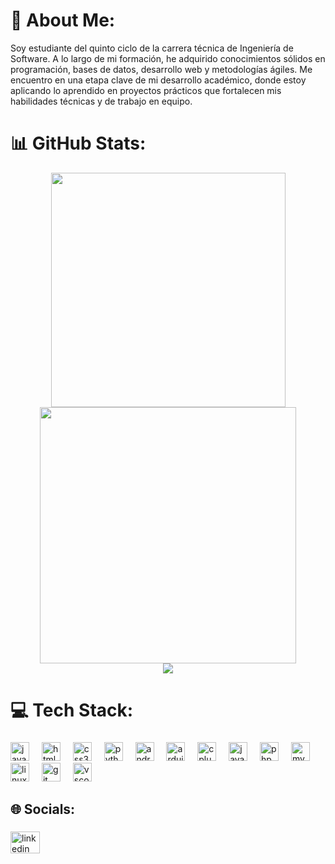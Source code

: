 # 💫 About Me:

Soy estudiante del quinto ciclo de la carrera técnica de Ingeniería de Software. A lo largo de mi formación, he adquirido conocimientos sólidos en programación, bases de datos, desarrollo web y metodologías ágiles. Me encuentro en una etapa clave de mi desarrollo académico, donde estoy aplicando lo aprendido en proyectos prácticos que fortalecen mis habilidades técnicas y de trabajo en equipo.

###

# 📊 GitHub Stats:
<p align="center">
  <img src="https://github-readme-stats.vercel.app/api?username=SakuWar&theme=vue-dark&hide_border=false&include_all_commits=true&count_private=true" width="375"/>
  <img src="https://nirzak-streak-stats.vercel.app/?user=SakuWar&theme=vue-dark&hide_border=false" width="410"/><br/>
  <img src="https://github-readme-stats.vercel.app/api/top-langs/?username=SakuWar&theme=vue-dark&hide_border=false&include_all_commits=true&count_private=true&layout=compact" />
</p>

###

# 💻 Tech Stack:

###

<div align="left">
  <img src="https://cdn.jsdelivr.net/gh/devicons/devicon/icons/javascript/javascript-original.svg" height="30" alt="javascript logo"  />
  <img width="12" />
  <img src="https://cdn.jsdelivr.net/gh/devicons/devicon/icons/html5/html5-original.svg" height="30" alt="html5 logo"  />
  <img width="12" />
  <img src="https://cdn.jsdelivr.net/gh/devicons/devicon/icons/css3/css3-original.svg" height="30" alt="css3 logo"  />
  <img width="12" />
  <img src="https://cdn.jsdelivr.net/gh/devicons/devicon/icons/python/python-original.svg" height="30" alt="python logo"  />
  <img width="12" />
  <img src="https://cdn.jsdelivr.net/gh/devicons/devicon/icons/androidstudio/androidstudio-original.svg" height="30" alt="androidstudio logo"  />
  <img width="12" />
  <img src="https://cdn.jsdelivr.net/gh/devicons/devicon/icons/arduino/arduino-original.svg" height="30" alt="arduino logo"  />
  <img width="12" />
  <img src="https://cdn.jsdelivr.net/gh/devicons/devicon/icons/cplusplus/cplusplus-original.svg" height="30" alt="cplusplus logo"  />
  <img width="12" />
  <img src="https://cdn.jsdelivr.net/gh/devicons/devicon/icons/java/java-original.svg" height="30" alt="java logo"  />
  <img width="12" />
  <img src="https://cdn.jsdelivr.net/gh/devicons/devicon/icons/php/php-original.svg" height="30" alt="php logo"  />
  <img width="12" />
  <img src="https://cdn.jsdelivr.net/gh/devicons/devicon/icons/mysql/mysql-original.svg" height="30" alt="mysql logo"  />
  <img width="12" />
  <img src="https://cdn.jsdelivr.net/gh/devicons/devicon/icons/linux/linux-original.svg" height="30" alt="linux logo"  />
  <img width="12" />
  <img src="https://cdn.jsdelivr.net/gh/devicons/devicon/icons/git/git-original.svg" height="30" alt="git logo"  />
  <img width="12" />
  <img src="https://cdn.jsdelivr.net/gh/devicons/devicon/icons/vscode/vscode-original.svg" height="30" alt="vscode logo"  />
</div>

###

## 🌐 Socials:

###

<div align="left">
  <a href="https://www.linkedin.com/in/diego-chuquiruna/" target="_blank">
    <img src="https://raw.githubusercontent.com/maurodesouza/profile-readme-generator/master/src/assets/icons/social/linkedin/default.svg" width="47" height="35" alt="linkedin logo"  />
  </a>
</div>

###
